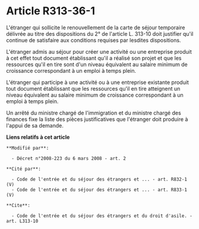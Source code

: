 # Article R313-36-1

L'étranger qui sollicite le renouvellement de la carte de séjour temporaire délivrée au titre des dispositions du 2° de
l'article L. 313-10 doit justifier qu'il continue de satisfaire aux conditions requises par lesdites dispositions. 

L'étranger admis au séjour pour créer une activité ou une entreprise produit à cet effet tout document établissant qu'il a
réalisé son projet et que les ressources qu'il en tire sont d'un niveau équivalent au salaire minimum de croissance
correspondant à un emploi à temps plein. 

L'étranger qui participe à une activité ou à une entreprise existante produit tout document établissant que les ressources
qu'il en tire atteignent un niveau équivalent au salaire minimum de croissance correspondant à un emploi à temps plein. 

Un arrêté du ministre chargé de l'immigration et du ministre chargé des finances fixe la liste des pièces justificatives que
l'étranger doit produire à l'appui de sa demande.

**Liens relatifs à cet article**

	**Modifié par**:

	  - Décret n°2008-223 du 6 mars 2008 - art. 2

	**Cité par**:

	  - Code de l'entrée et du séjour des étrangers et ... - art. R832-1 (V)
	  - Code de l'entrée et du séjour des étrangers et ... - art. R833-1 (V)

	**Cite**:

	  - Code de l'entrée et du séjour des étrangers et du droit d'asile. - art. L313-10

